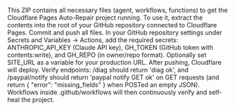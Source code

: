 This ZIP contains all necessary files (agent, workflows, functions) to get the Cloudflare Pages Auto-Repair project running. 
To use it, extract the contents into the root of your GitHub repository connected to Cloudflare Pages. Commit and push all files. 
In your GitHub repository settings under Secrets and Variables → Actions, add the required secrets: ANTHROPIC_API_KEY (Claude API key), 
GH_TOKEN (GitHub token with contents:write), and GH_REPO (in owner/repo format). Optionally set SITE_URL as a variable for your production URL. 
After pushing, Cloudflare will deploy. Verify endpoints: /diag should return 'diag ok', and /paypal/notify should return 'paypal notify GET ok' on GET requests 
(and return { "error": "missing_fields" } when POSTed an empty JSON). Workflows inside .github/workflows will then continuously verify and self-heal the project. 
